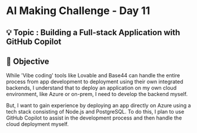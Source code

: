 # AI Making Challenge - Day 11

## 💡 Topic : Building a Full-stack Application with GitHub Copilot

## 🎯 Objective
While 'Vibe coding' tools like Lovable and Base44 can handle the entire process from app development to deployment using their own integrated backends, I understand that to deploy an application on my own cloud environment, like Azure or on-prem, I need to develop the backend myself.

But, I want to gain experience by deploying an app directly on Azure using a tech stack consisting of Node.js and PostgreSQL. To do this, I plan to use GitHub Copilot to assist in the development process and then handle the cloud deployment myself.